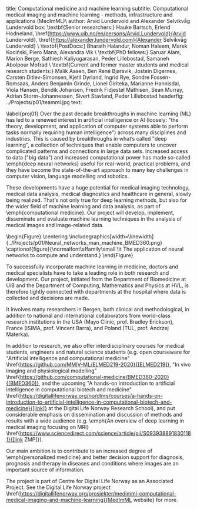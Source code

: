title: Computational medicine and machine learning
subtitle: Computational medical imaging and machine learning - methods, infrastructure and applications (MedImML)\\
author: Arvid Lundervold and Alexander Selvikvåg Lundervold
box: \textbf{Senior researchers:} Hauke Bartsch, Erlend Hodneland, \href{https://www.uib.no/en/persons/Arvid.Lundervold}{Arvid Lundervold}, \href{https://alexander.lundervold.com}{Alexander Selvikvåg Lundervold} \\ \textbf{PostDocs:} Bharath Halandur, Noman Haleem, Marek Kociński, Piero Mana, Alexandra Vik \\ \textbf{PhD fellows:}  Saruar Alam, Marion Berge, Sathiesh Kaliyugarasan, Peder Lillebostad, Samaneh Abolpour Mofrad \\ \textbf{Current and former master students and medical research students:} Malik Aasen, Ben René Bjørsvik, Jostein Digernes, Carsten Ditlev-Simonsen, Kjetil Dyrland, Ingrid Rye, Sondre Fossen-Romsaas, Anders Benjamin Grinde, Lionel Giriteka, Marianne Hannisdal, Viola Hansen, Bendik Johansen, Fredrik Fidjestøl Mathisen, Sean Murray, Adrian Storm-Johannessen, Sivert Stavland, Peder Lillebostad
headerfig: ../Projects/p01/teamml.jpg
text:

\label{proj01}
Over the past decade breakthroughs in machine learning (ML) has led to a renewed interest in artificial intelligence or AI (loosely: "the theory, development, and application of computer systems able to perform tasks normally requiring human intelligence") across many disciplines and industries. This is caused by breakthroughs in what’s called "deep learning", a collection of techniques that enable computers to uncover complicated patterns and connections in large data sets. Increased access to data ("big data") and increased computational power has made so-called \emph{deep neural networks} useful for real-world, practical problems, and they have become the state-of-the-art approach to many key challenges in computer vision, language modelling and robotics.

These developments have a huge potential for medical imaging technology, medical data analysis, medical diagnostics and healthcare in general, slowly being realized. That's not only true for deep learning methods, but also for the wider field of machine learning and data analysis, as part of \emph{computational medicine}.
Our project will develop, implement, disseminate and evaluate machine learning techniques in the analysis of medical images and image-related data.

\begin{Figure}
    \centering
    \includegraphics[width=\linewidth]{../Projects/p01/Neural_networks_man_machine_BMED360.png}  
    \captionof{figure}{\normalfont\sffamily\small \it The application of neural networks to compute and understand.}
\end{Figure}

To successfully incorporate machine learning in medicine, doctors and medical specialists have to take a leading role in both research and development. Our project, initiated from the Department of Biomedicine at UiB and the Department of Computing, Mathematics and Physics at HVL, is therefore tightly connected with departments at the hospital where data is collected and decisions are made.

It involves many researchers in Bergen, both clinical and methodological, in addition to national and international collaborators from world-class research institutions in the USA (Mayo Clinic, prof. Bradley Erickson), France (ISIMA, prof. Vincent Barra), and Poland (TUL, prof. Andrzej Materka).

In addition to research, we also offer interdisciplinary courses for medical students, engineers and natural science students (e.g. open courseware for "Artificial intelligence and computational medicine" \href{https://github.com/MMIV-ML/ELMED219-2020}{[ELMED219]}, "In vivo imaging and physiological modelling" \href{https://github.com/computational-medicine/BMED360-2020}{[BMED360]}, and the upcoming "A hands-on introduction to artificial intelligence in computational biotech and medicine" \href{https://digitallifenorway.org/no/dlnrs/courses/a-hands-on-introduction-to-artificial-intelligence-in-computational-biotech-and-medicine}{[link]} at the Digital Life Norway Research School), and put considerable emphasis on dissemination and discussion of methods and results with a wide audience (e.g. \emph{An overview of deep learning in medical imaging focusing on MRI} \href{https://www.sciencedirect.com/science/article/pii/S0939388918301181}{[link ZMP]}).

Our main ambition is to contribute to an increased degree of \emph{personalized medicine} and better decision support for diagnosis, prognosis and therapy in diseases and conditions where images are an important source of information.

The project is part of Centre for Digital Life Norway as an Associated Project. See the Digital Life Norway project \href{https://digitallifenorway.org/prosjekter/medimml-computational-medical-imaging-and-machine-learning}{MedImML website} for more.

